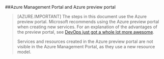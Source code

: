 <!-- not suitable for Mooncake -->

##Azure Management Portal and Azure preview portal

> [AZURE.IMPORTANT] The steps in this document use the Azure preview portal. Microsoft recommends using the Azure preview portal when creating new services. For an explanation of the advantages of the preview portal, see [DevOps just got a whole lot more awesome](http://azure.microsoft.comhttps://manage.windowsazure.cn). 
> 
> Services and resources created in the Azure preview portal are not visible in the Azure Management Portal, as they use a new resource model.